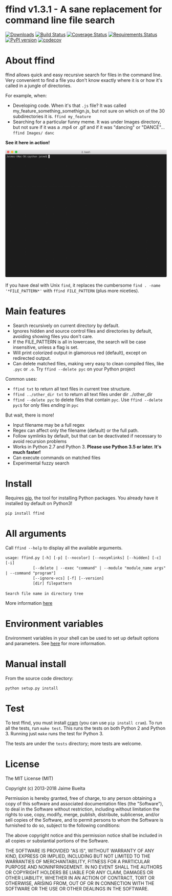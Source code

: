 ffind v1.3.1 - A sane replacement for command line file search
===

[![Downloads](https://pepy.tech/badge/ffind)](https://pepy.tech/project/ffind)
[![Build Status](https://travis-ci.org/jaimebuelta/ffind.svg?branch=master)](https://travis-ci.org/jaimebuelta/ffind)
[![Coverage Status](https://coveralls.io/repos/github/jaimebuelta/ffind/badge.svg?branch=master)](https://coveralls.io/github/jaimebuelta/ffind?branch=master)
[![Requirements Status](https://requires.io/github/jaimebuelta/ffind/requirements.svg?branch=master)](https://requires.io/github/jaimebuelta/ffind/requirements/?branch=master)
[![PyPI version](https://badge.fury.io/py/ffind.svg)](https://badge.fury.io/py/ffind)
[![codecov](https://codecov.io/gh/jaimebuelta/ffind/branch/master/graph/badge.svg)](https://codecov.io/gh/jaimebuelta/ffind)

# About ffind

ffind allows quick and easy recursive search for files in the command line. Very convenient to find a file you don't know exactly where it is or how it's called in a jungle of directories. 

For example, when:

- Developing code. When it's that `.js` file? It was called my_feature_something_somethign.js, but not sure on which on of the 30 subdirectories it is. `ffind my_feature`
- Searching for a particular funny meme. It was under Images directory, but not sure if it was a .mp4 or .gif and if it was "dancing" or "DANCE"... `ffind Images/ danc`

**See it here in action!**

![Demo](https://github.com/jaimebuelta/ffind/blob/master/ffind.gif)

If you have deal with Unix `find`, it replaces the cumbersome `find . -name '*FILE_PATTERN*'` with `ffind FILE_PATTERN` (plus more niceties).

# Main features

- Search recursively on current directory by default.
- Ignores hidden and source control files and directories by default, avoiding showing files you don't care.
- If the FILE_PATTERN is all in lowercase, the search will be case insensitive, unless a flag is set.
- Will print colorized output in glamorous red (default), except on redirected output.
- Can delete matched files, making very easy to clean compiled files, like `.pyc` or `.o`. Try `ffind --delete pyc` on your Python project

Common uses:

- `ffind txt` to return all text files in current tree structure.
- `ffind ../other_dir txt` to return all text files under dir ../other_dir
- `ffind --delete pyc` to delete files that contain `pyc`. Use `ffind --delete pyc$` for only files *ending* in `pyc`

But wait, there is more!

- Input filename may be a full regex
- Regex can affect only the filename (default) or the full path.
- Follow symlinks by default, but that can be deactivated if necessary to avoid recursion problems
- Works in Python 2.7 and Python 3. **Please use Python 3.5 or later. It's much faster!**
- Can execute commands on matched files
- Experimental fuzzy search


# Install

Requires [pip](https://pip.pypa.io/en/stable/installing/), the tool for installing Python packages. You already have it installed by default on Python3!

```
pip install ffind
```

# All arguments

Call `ffind --help` to display all the available arguments.

    usage: ffind.py [-h] [-p] [--nocolor] [--nosymlinks] [--hidden] [-c]  [-i]
                [--delete | --exec "command" | --module "module_name args" | --command "program"]
                [--ignore-vcs] [-f] [--version]
                [dir] filepattern

    Search file name in directory tree

More information [here](https://github.com/jaimebuelta/ffind/blob/master/docs/ALL_ARGUMENTS.md)

# Environment variables

Environment variables in your shell can be used to set up default options and parameters. See [here](https://github.com/jaimebuelta/ffind/blob/master/docs/ENV_VARIABLES.md) for more information.


# Manual install

From the source code directory:

```
python setup.py install
```

# Test

To test ffind, you must install [cram](https://bitheap.org/cram/) (you can use `pip install cram`). To run all the tests, run `make test`. This runs the tests on both Python 2 and Python 3. Running just `make` runs the test for Python 3.

The tests are under the `tests` directory; more tests are welcome.


# License

The MIT License (MIT)

Copyright (c) 2013-2018 Jaime Buelta

Permission is hereby granted, free of charge, to any person obtaining a copy
of this software and associated documentation files (the "Software"), to deal
in the Software without restriction, including without limitation the rights
to use, copy, modify, merge, publish, distribute, sublicense, and/or sell
copies of the Software, and to permit persons to whom the Software is
furnished to do so, subject to the following conditions:

The above copyright notice and this permission notice shall be included in
all copies or substantial portions of the Software.

THE SOFTWARE IS PROVIDED "AS IS", WITHOUT WARRANTY OF ANY KIND, EXPRESS OR
IMPLIED, INCLUDING BUT NOT LIMITED TO THE WARRANTIES OF MERCHANTABILITY,
FITNESS FOR A PARTICULAR PURPOSE AND NONINFRINGEMENT. IN NO EVENT SHALL THE
AUTHORS OR COPYRIGHT HOLDERS BE LIABLE FOR ANY CLAIM, DAMAGES OR OTHER
LIABILITY, WHETHER IN AN ACTION OF CONTRACT, TORT OR OTHERWISE, ARISING FROM,
OUT OF OR IN CONNECTION WITH THE SOFTWARE OR THE USE OR OTHER DEALINGS IN
THE SOFTWARE.
